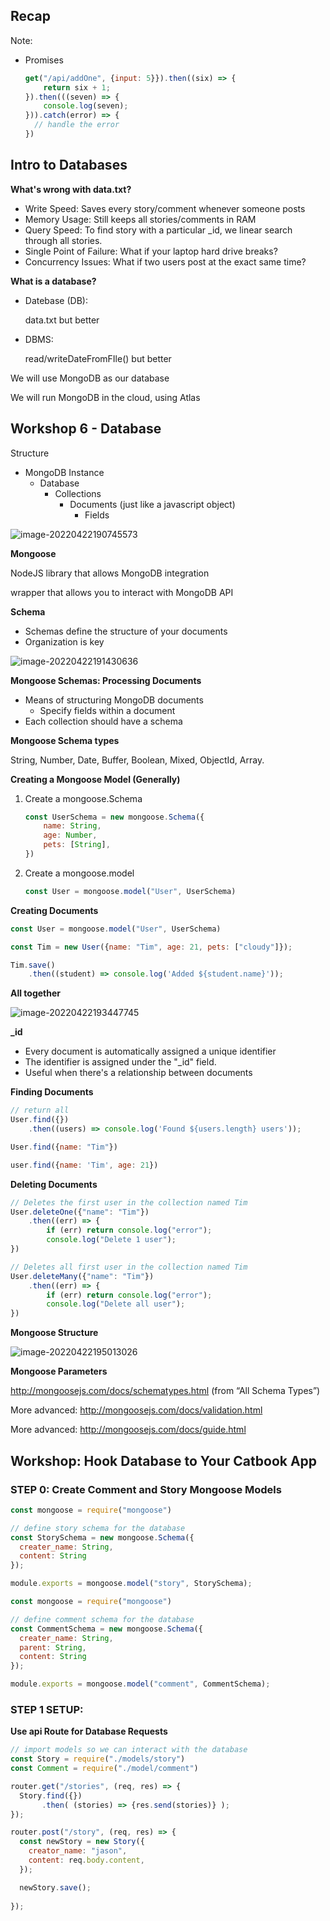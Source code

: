 ## Recap

Note:

- Promises

  ```js
  get("/api/addOne", {input: 5}}).then((six) => {
      return six + 1;
  }).then(((seven) => {
      console.log(seven);
  })).catch(error) => {
    // handle the error
  })
  ```

  

## Intro to Databases

 **What's wrong with data.txt?**

- Write Speed: Saves every story/comment whenever someone posts
- Memory Usage: Still keeps all stories/comments in RAM
- Query Speed: To find story with a particular _id, we linear search through all stories.
- Single Point of Failure: What if your laptop hard drive breaks?
- Concurrency Issues: What if two users post at the exact same time?

**What is a database?**

- Datebase (DB):

  data.txt but better

- DBMS:

  read/writeDateFromFIle() but better

We will use MongoDB as our database

We will run MongoDB in the cloud, using Atlas



## Workshop 6 - Database

Structure

- MongoDB Instance
  - Database
    - Collections
      - Documents (just like a javascript object)
        - Fields

![image-20220422190745573](day05.assets/image-20220422190745573.png)



**Mongoose**

NodeJS library that allows MongoDB integration

wrapper that allows you to interact with MongoDB API

**Schema**

- Schemas define the structure of  your documents
- Organization is key

![image-20220422191430636](day05.assets/image-20220422191430636.png)



**Mongoose Schemas: Processing Documents**

- Means of structuring MongoDB documents
  - Specify fields within a document
- Each collection should have a schema



**Mongoose Schema types**

String, Number, Date, Buffer, Boolean, Mixed, ObjectId, Array.

**Creating a Mongoose Model (Generally)**

1. Create a mongoose.Schema

   ```js
   const UserSchema = new mongoose.Schema({
       name: String, 
       age: Number, 
       pets: [String],
   })
   ```

 2. Create a mongoose.model

    ```js
    const User = mongoose.model("User", UserSchema)
    ```

    

**Creating Documents**

```js
const User = mongoose.model("User", UserSchema)

const Tim = new User({name: "Tim", age: 21, pets: ["cloudy"]});

Tim.save()
	.then((student) => console.log('Added ${student.name}'));
```



**All together**

![image-20220422193447745](day05.assets/image-20220422193447745.png)

**_id**

- Every document is automatically assigned a unique identifier
- The identifier is assigned under the "_id"  field.
- Useful when there's a relationship between documents

**Finding Documents**

```js
// return all
User.find({})
	.then((users) => console.log('Found ${users.length} users'));

User.find({name: "Tim"})

user.find({name: 'Tim', age: 21})
```

**Deleting Documents**

```js
// Deletes the first user in the collection named Tim
User.deleteOne({"name": "Tim"})
	.then((err) => {
    	if (err) return console.log("error");
    	console.log("Delete 1 user");
})

// Deletes all first user in the collection named Tim
User.deleteMany({"name": "Tim"})
	.then((err) => {
    	if (err) return console.log("error");
    	console.log("Delete all user");
})
```



**Mongoose Structure**

![image-20220422195013026](day05.assets/image-20220422195013026.png)

**Mongoose Parameters**

http://mongoosejs.com/docs/schematypes.html (from “All Schema Types”)

More advanced: http://mongoosejs.com/docs/validation.html 

More advanced: http://mongoosejs.com/docs/guide.html



## Workshop: Hook Database to Your Catbook App

### STEP 0: Create Comment and Story Mongoose Models

```js
const mongoose = require("mongoose")

// define story schema for the database
const StorySchema = new mongoose.Schema({
  creater_name: String,
  content: String
});

module.exports = mongoose.model("story", StorySchema);
```

```js
const mongoose = require("mongoose")

// define comment schema for the database
const CommentSchema = new mongoose.Schema({
  creater_name: String,
  parent: String,
  content: String
});

module.exports = mongoose.model("comment", CommentSchema);
```

### STEP 1 SETUP:

**Use api Route for Database Requests**

```js
// import models so we can interact with the database
const Story = require("./models/story")
const Comment = require("./model/comment")
```

```js
router.get("/stories", (req, res) => {
  Story.find({})
       .then( (stories) => {res.send(stories)} );
});

router.post("/story", (req, res) => {
  const newStory = new Story({
    creator_name: "jason",
    content: req.body.content,
  });

  newStory.save();
  
});
```

